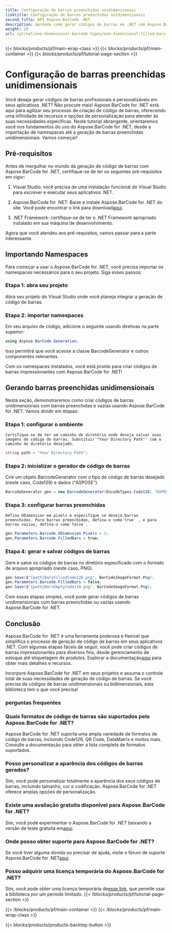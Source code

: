 ```yaml
---
title: Configuração de barras preenchidas unidimensionais
linktitle: Configuração de barras preenchidas unidimensionais
second_title: API Aspose.BarCode .NET
description: Aprenda como gerar códigos de barras em .NET com Aspose.BarCode for .NET. Este tutorial abrangente cobre tudo, desde a importação de namespaces até a criação de códigos de barras unidimensionais.
weight: 20
url: /pt/net/one-dimensional-barcode-types/one-dimensional-filled-bars-configuration/
---
```


{{< blocks/products/pf/main-wrap-class >}}
{{< blocks/products/pf/main-container >}}
{{< blocks/products/pf/tutorial-page-section >}}

# Configuração de barras preenchidas unidimensionais


Você deseja gerar códigos de barras profissionais e personalizáveis em seus aplicativos .NET? Não procure mais! Aspose.BarCode for .NET está aqui para agilizar seu processo de criação de código de barras, oferecendo uma infinidade de recursos e opções de personalização para atender às suas necessidades específicas. Neste tutorial abrangente, orientaremos você nos fundamentos do uso do Aspose.BarCode for .NET, desde a importação de namespaces até a geração de barras preenchidas unidimensionais. Vamos começar!

## Pré-requisitos

Antes de mergulhar no mundo da geração de código de barras com Aspose.BarCode for .NET, certifique-se de ter os seguintes pré-requisitos em vigor:

1. Visual Studio: você precisa de uma instalação funcional do Visual Studio para escrever e executar seus aplicativos .NET.

2.  Aspose.BarCode for .NET: Baixe e instale Aspose.BarCode for .NET do site. Você pode encontrar o link para download[aqui](https://releases.aspose.com/barcode/net/).

3. .NET Framework: certifique-se de ter o .NET Framework apropriado instalado em sua máquina de desenvolvimento.

Agora que você atendeu aos pré-requisitos, vamos passar para a parte interessante.

## Importando Namespaces

Para começar a usar o Aspose.BarCode for .NET, você precisa importar os namespaces necessários para o seu projeto. Siga esses passos:

### Etapa 1: abra seu projeto
   Abra seu projeto do Visual Studio onde você planeja integrar a geração de código de barras.

### Etapa 2: importar namespaces
   Em seu arquivo de código, adicione o seguinte usando diretivas na parte superior:

   ```csharp
   using Aspose.BarCode.Generation;
   ```

   Isso permitirá que você acesse a classe BarcodeGenerator e outros componentes relevantes.

Com os namespaces instalados, você está pronto para criar códigos de barras impressionantes com Aspose.BarCode for .NET!

## Gerando barras preenchidas unidimensionais

Nesta seção, demonstraremos como criar códigos de barras unidimensionais com barras preenchidas e vazias usando Aspose.BarCode for .NET. Vamos dividir em etapas:

### Etapa 1: configurar o ambiente
    Certifique-se de ter um caminho de diretório onde deseja salvar suas imagens de código de barras. Substituir`"Your Directory Path"` com o caminho do diretório desejado.

   ```csharp
   string path = "Your Directory Path";
   ```

### Etapa 2: inicializar o gerador de código de barras
   Crie um objeto BarcodeGenerator com o tipo de código de barras desejado (neste caso, Code128) e dados ("ASPOSE").

   ```csharp
   BarcodeGenerator gen = new BarcodeGenerator(EncodeTypes.Code128, "ASPOSE");
   ```

### Etapa 3: configurar barras preenchidas
    Defina XDimension em pixels e especifique se deseja barras preenchidas. Para barras preenchidas, defina-o como`true` , e para barras vazias, defina-o como`false`.

   ```csharp
   gen.Parameters.Barcode.XDimension.Pixels = 2;
   gen.Parameters.Barcode.FilledBars = true;
   ```

### Etapa 4: gerar e salvar códigos de barras
   Gere e salve os códigos de barras no diretório especificado com o formato de arquivo apropriado (neste caso, PNG).

   ```csharp
   gen.Save($"{path}BarsFilledCode128.png", BarCodeImageFormat.Png);
   gen.Parameters.Barcode.FilledBars = false;
   gen.Save($"{path}BarsEmptyCode128.png", BarCodeImageFormat.Png);
   ```

Com essas etapas simples, você pode gerar códigos de barras unidimensionais com barras preenchidas ou vazias usando Aspose.BarCode for .NET.

## Conclusão

Aspose.BarCode for .NET é uma ferramenta poderosa e flexível que simplifica o processo de geração de código de barras em seus aplicativos .NET. Com algumas etapas fáceis de seguir, você pode criar códigos de barras impressionantes para diversos fins, desde gerenciamento de estoque até etiquetagem de produtos. Explorar a documentação[aqui](https://reference.aspose.com/barcode/net/) para obter mais detalhes e recursos.

Incorpore Aspose.BarCode for .NET em seus projetos e assuma o controle total de suas necessidades de geração de código de barras. Se você precisa de códigos de barras unidimensionais ou bidimensionais, esta biblioteca tem o que você precisa!

### perguntas frequentes

### Quais formatos de código de barras são suportados pelo Aspose.BarCode for .NET?
Aspose.BarCode for .NET suporta uma ampla variedade de formatos de código de barras, incluindo Code128, QR Code, DataMatrix e muitos mais. Consulte a documentação para obter a lista completa de formatos suportados.

### Posso personalizar a aparência dos códigos de barras gerados?
Sim, você pode personalizar totalmente a aparência dos seus códigos de barras, incluindo tamanho, cor e codificação. Aspose.BarCode for .NET oferece amplas opções de personalização.

### Existe uma avaliação gratuita disponível para Aspose.BarCode for .NET?
Sim, você pode experimentar o Aspose.BarCode for .NET baixando a versão de teste gratuita em[aqui](https://releases.aspose.com/).

### Onde posso obter suporte para Aspose.BarCode for .NET?
 Se você tiver alguma dúvida ou precisar de ajuda, visite o fórum de suporte Aspose.BarCode for .NET[aqui](https://forum.aspose.com/c/barcode/13).

### Posso adquirir uma licença temporária do Aspose.BarCode for .NET?
 Sim, você pode obter uma licença temporária de[esse link](https://purchase.aspose.com/temporary-license/), que permite usar a biblioteca por um período limitado.
{{< /blocks/products/pf/tutorial-page-section >}}

{{< /blocks/products/pf/main-container >}}
{{< /blocks/products/pf/main-wrap-class >}}

{{< blocks/products/products-backtop-button >}}
